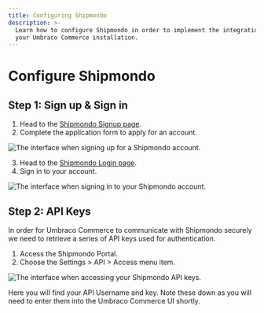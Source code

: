 ```yaml
---
title: Configuring Shipmondo
description: >-
  Learn how to configure Shipmondo in order to implement the integration with
  your Umbraco Commerce installation.
---
```


# Configure Shipmondo

## Step 1: Sign up & Sign in

1. Head to the [Shipmondo Signup page](https://app.shipmondo.com/account/sign-up/).
2. Complete the application form to apply for an account.

![The interface when signing up for a Shipmondo account.](../media/shipmondo\_signup.png)

3. Head to the [Shipmondo Login page](https://app.shipmondo.com/account/login/).
4. Sign in to your account.

![The interface when signing in to your Shipmondo account.](../media/shipmondo\_login.png)

## Step 2: API Keys

In order for Umbraco Commerce to communicate with Shipmondo securely we need to retrieve a series of API keys used for authentication.

1. Access the Shipmondo Portal.
2. Choose the Settings > API > Access menu item.

![The interface when accessing your Shipmondo API keys.](../media/shipmondo\_apikeys.png)

Here you will find your API Username and key. Note these down as you will need to enter them into the Umbraco Commerce UI shortly.
